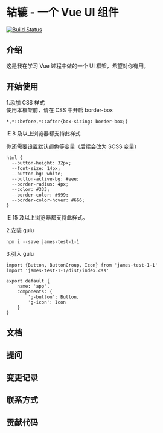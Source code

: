# 轱辘 - 一个 Vue UI 组件
[![Build Status](https://travis-ci.org/jameshuang623/james-test-1.svg?branch=master)](https://travis-ci.org/jameshuang623/james-test-1)

## 介绍

这是我在学习 Vue 过程中做的一个 UI 框架，希望对你有用。

## 开始使用

1.添加 CSS 样式  
  使用本框架前，请在 CSS 中开启 border-box  
  ```
  *,*::before,*::after{box-sizing: border-box;}
  ```  
  IE 8 及以上浏览器都支持此样式
    
  你还需要设置默认颜色等变量（后续会改为 SCSS 变量）  
  ```
  html {
    --button-height: 32px;
    --font-size: 14px;
    --button-bg: white;
    --button-active-bg: #eee;
    --border-radius: 4px;
    --color: #333;
    --border-color: #999;
    --border-color-hover: #666;
  }
  ```
  IE 15 及以上浏览器都支持此样式。
  
2.安装 gulu
  ```
  npm i --save james-test-1-1
  ```
3.引入 gulu
  ```
  import {Button, ButtonGroup, Icon} from 'james-test-1-1'
  import 'james-test-1-1/dist/index.css'

  export default {
      name: 'app',
      components: {
          'g-button': Button,
          'g-icon': Icon
      }
  }
  ```

## 文档

## 提问

## 变更记录

## 联系方式

## 贡献代码
